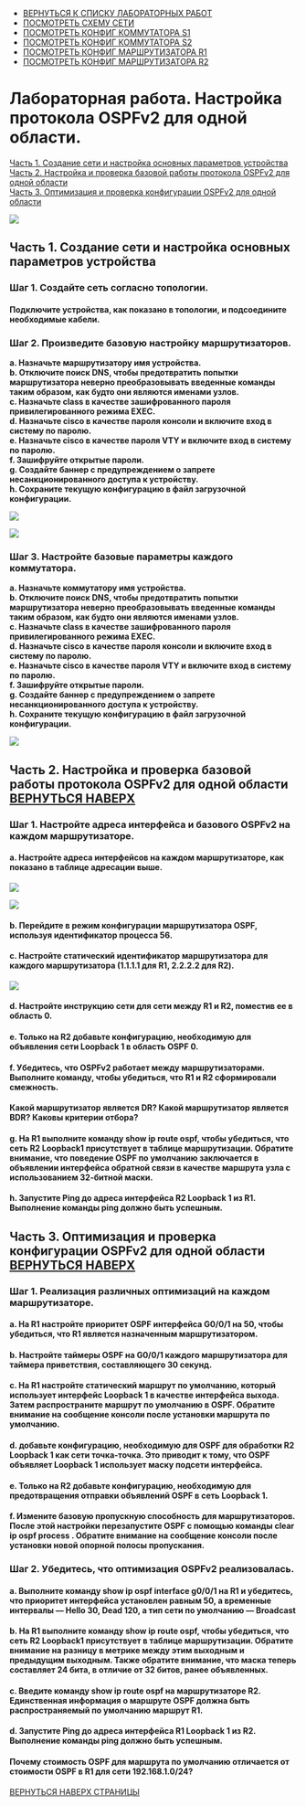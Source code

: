 - [ВЕРНУТЬСЯ К СПИСКУ ЛАБОРАТОРНЫХ РАБОТ](https://github.com/Art1shock/otus-networks/tree/main/labs)  
- [ПОСМОТРЕТЬ СХЕМУ СЕТИ](https://github.com/Art1shock/otus-networks/blob/main/labs/lab09/%D0%A1%D1%85%D0%B5%D0%BC%D0%B0_%D1%81%D0%B5%D1%82%D0%B8.md)  
- [ПОСМОТРЕТЬ КОНФИГ КОММУТАТОРА S1](https://github.com/Art1shock/otus-networks/blob/main/labs/lab09/config%20S1.md)  
- [ПОСМОТРЕТЬ КОНФИГ КОММУТАТОРА S2](https://github.com/Art1shock/otus-networks/blob/main/labs/lab09/config%20S2.md)  
- [ПОСМОТРЕТЬ КОНФИГ МАРШРУТИЗАТОРА R1](https://github.com/Art1shock/otus-networks/blob/main/labs/lab09/config%20R1.md)  
- [ПОСМОТРЕТЬ КОНФИГ МАРШРУТИЗАТОРА R2](https://github.com/Art1shock/otus-networks/blob/main/labs/lab09/config%20R2.md)

# Лабораторная работа. Настройка протокола OSPFv2 для одной области.

[Часть 1. Создание сети и настройка основных параметров устройства](https://github.com/Art1shock/otus-networks/blob/main/labs/lab09/README.md#%D1%87%D0%B0%D1%81%D1%82%D1%8C-1-%D1%81%D0%BE%D0%B7%D0%B4%D0%B0%D0%BD%D0%B8%D0%B5-%D1%81%D0%B5%D1%82%D0%B8-%D0%B8-%D0%BD%D0%B0%D1%81%D1%82%D1%80%D0%BE%D0%B9%D0%BA%D0%B0-%D0%BE%D1%81%D0%BD%D0%BE%D0%B2%D0%BD%D1%8B%D1%85-%D0%BF%D0%B0%D1%80%D0%B0%D0%BC%D0%B5%D1%82%D1%80%D0%BE%D0%B2-%D1%83%D1%81%D1%82%D1%80%D0%BE%D0%B9%D1%81%D1%82%D0%B2%D0%B0)  
[Часть 2. Настройка и проверка базовой работы протокола  OSPFv2 для одной области](https://github.com/Art1shock/otus-networks/blob/main/labs/lab09/README.md#%D1%87%D0%B0%D1%81%D1%82%D1%8C-2-%D0%BD%D0%B0%D1%81%D1%82%D1%80%D0%BE%D0%B9%D0%BA%D0%B0-%D0%B8-%D0%BF%D1%80%D0%BE%D0%B2%D0%B5%D1%80%D0%BA%D0%B0-%D0%B1%D0%B0%D0%B7%D0%BE%D0%B2%D0%BE%D0%B9-%D1%80%D0%B0%D0%B1%D0%BE%D1%82%D1%8B-%D0%BF%D1%80%D0%BE%D1%82%D0%BE%D0%BA%D0%BE%D0%BB%D0%B0-ospfv2-%D0%B4%D0%BB%D1%8F-%D0%BE%D0%B4%D0%BD%D0%BE%D0%B9-%D0%BE%D0%B1%D0%BB%D0%B0%D1%81%D1%82%D0%B8-%D0%B2%D0%B5%D1%80%D0%BD%D1%83%D1%82%D1%8C%D1%81%D1%8F-%D0%BD%D0%B0%D0%B2%D0%B5%D1%80%D1%85)  
[Часть 3. Оптимизация и проверка конфигурации OSPFv2 для одной области](https://github.com/Art1shock/otus-networks/blob/main/labs/lab09/README.md#%D1%87%D0%B0%D1%81%D1%82%D1%8C-3-%D0%BE%D0%BF%D1%82%D0%B8%D0%BC%D0%B8%D0%B7%D0%B0%D1%86%D0%B8%D1%8F-%D0%B8-%D0%BF%D1%80%D0%BE%D0%B2%D0%B5%D1%80%D0%BA%D0%B0-%D0%BA%D0%BE%D0%BD%D1%84%D0%B8%D0%B3%D1%83%D1%80%D0%B0%D1%86%D0%B8%D0%B8-ospfv2-%D0%B4%D0%BB%D1%8F-%D0%BE%D0%B4%D0%BD%D0%BE%D0%B9-%D0%BE%D0%B1%D0%BB%D0%B0%D1%81%D1%82%D0%B8-%D0%B2%D0%B5%D1%80%D0%BD%D1%83%D1%82%D1%8C%D1%81%D1%8F-%D0%BD%D0%B0%D0%B2%D0%B5%D1%80%D1%85)

![](https://github.com/Art1shock/images/blob/main/%D0%A1%D0%BA%D1%80%D0%B8%D0%BD%D1%8B%20%D0%B4%D0%BB%D1%8F%20%D0%94%D0%97_10/Screenshot_1.png)

## Часть 1. Создание сети и настройка основных параметров устройства
### Шаг 1. Создайте сеть согласно топологии.
#### Подключите устройства, как показано в топологии, и подсоедините необходимые кабели.
### Шаг 2. Произведите базовую настройку маршрутизаторов.
**a.	Назначьте маршрутизатору имя устройства.  
b.	Отключите поиск DNS, чтобы предотвратить попытки маршрутизатора неверно преобразовывать введенные команды таким образом, как будто они являются именами узлов.  
c.	Назначьте class в качестве зашифрованного пароля привилегированного режима EXEC.  
d.	Назначьте cisco в качестве пароля консоли и включите вход в систему по паролю.  
e.	Назначьте cisco в качестве пароля VTY и включите вход в систему по паролю.  
f.	Зашифруйте открытые пароли.  
g.	Создайте баннер с предупреждением о запрете несанкционированного доступа к устройству.  
h.	Сохраните текущую конфигурацию в файл загрузочной конфигурации.**

![](https://github.com/Art1shock/images/blob/main/%D0%A1%D0%BA%D1%80%D0%B8%D0%BD%D1%8B%20%D0%B4%D0%BB%D1%8F%20%D0%94%D0%97_10/Screenshot_2.png)

![](https://github.com/Art1shock/images/blob/main/%D0%A1%D0%BA%D1%80%D0%B8%D0%BD%D1%8B%20%D0%B4%D0%BB%D1%8F%20%D0%94%D0%97_10/Screenshot_3.png)

### Шаг 3. Настройте базовые параметры каждого коммутатора.
**a.	Назначьте коммутатору имя устройства.  
b.	Отключите поиск DNS, чтобы предотвратить попытки маршрутизатора неверно преобразовывать введенные команды таким образом, как будто они являются именами узлов.  
c.	Назначьте class в качестве зашифрованного пароля привилегированного режима EXEC.  
d.	Назначьте cisco в качестве пароля консоли и включите вход в систему по паролю.  
e.	Назначьте cisco в качестве пароля VTY и включите вход в систему по паролю.  
f.	Зашифруйте открытые пароли.  
g.	Создайте баннер с предупреждением о запрете несанкционированного доступа к устройству.  
h.	Сохраните текущую конфигурацию в файл загрузочной конфигурации.**

![](https://github.com/Art1shock/images/blob/main/%D0%A1%D0%BA%D1%80%D0%B8%D0%BD%D1%8B%20%D0%B4%D0%BB%D1%8F%20%D0%94%D0%97_10/Screenshot_4.png)

## Часть 2. Настройка и проверка базовой работы протокола OSPFv2 для одной области [ВЕРНУТЬСЯ НАВЕРХ](https://github.com/Art1shock/otus-networks/tree/main/labs/lab09)
### Шаг 1. Настройте адреса интерфейса и базового OSPFv2 на каждом маршрутизаторе.
#### a.	Настройте адреса интерфейсов на каждом маршрутизаторе, как показано в таблице адресации выше.

![](https://github.com/Art1shock/images/blob/main/%D0%A1%D0%BA%D1%80%D0%B8%D0%BD%D1%8B%20%D0%B4%D0%BB%D1%8F%20%D0%94%D0%97_10/Screenshot_4.png)

![](https://github.com/Art1shock/images/blob/main/%D0%A1%D0%BA%D1%80%D0%B8%D0%BD%D1%8B%20%D0%B4%D0%BB%D1%8F%20%D0%94%D0%97_10/Screenshot_7.png)

#### b.	Перейдите в режим конфигурации маршрутизатора OSPF, используя идентификатор процесса 56.
#### c.	Настройте статический идентификатор маршрутизатора для каждого маршрутизатора (1.1.1.1 для R1, 2.2.2.2 для R2).

![](https://github.com/Art1shock/images/blob/main/%D0%A1%D0%BA%D1%80%D0%B8%D0%BD%D1%8B%20%D0%B4%D0%BB%D1%8F%20%D0%94%D0%97_10/Screenshot_6.png)

#### d.	Настройте инструкцию сети для сети между R1 и R2, поместив ее в область 0.
#### e.	Только на R2 добавьте конфигурацию, необходимую для объявления сети Loopback 1 в область OSPF 0.
#### f.	Убедитесь, что OSPFv2 работает между маршрутизаторами. Выполните команду, чтобы убедиться, что R1 и R2 сформировали смежность.

#### Какой маршрутизатор является DR? Какой маршрутизатор является BDR? Каковы критерии отбора?

#### g.	На R1 выполните команду show ip route ospf, чтобы убедиться, что сеть R2 Loopback1 присутствует в таблице маршрутизации. Обратите внимание, что поведение OSPF по умолчанию заключается в объявлении интерфейса обратной связи в качестве маршрута узла с использованием 32-битной маски.
#### h.	Запустите Ping до  адреса интерфейса R2 Loopback 1 из R1. Выполнение команды ping должно быть успешным.

## Часть 3. Оптимизация и проверка конфигурации OSPFv2 для одной области [ВЕРНУТЬСЯ НАВЕРХ](https://github.com/Art1shock/otus-networks/tree/main/labs/lab09)
### Шаг 1. Реализация различных оптимизаций на каждом маршрутизаторе.
#### a.	На R1 настройте приоритет OSPF интерфейса G0/0/1 на 50, чтобы убедиться, что R1 является назначенным маршрутизатором.
#### b.	Настройте таймеры OSPF на G0/0/1 каждого маршрутизатора для таймера приветствия, составляющего 30 секунд.
#### c.	На R1 настройте статический маршрут по умолчанию, который использует интерфейс Loopback 1 в качестве интерфейса выхода. Затем распространите маршрут по умолчанию в OSPF. Обратите внимание на сообщение консоли после установки маршрута по умолчанию.
#### d.	добавьте конфигурацию, необходимую для OSPF для обработки R2 Loopback 1 как сети точка-точка. Это приводит к тому, что OSPF объявляет Loopback 1 использует маску подсети интерфейса.
#### e.	Только на R2 добавьте конфигурацию, необходимую для предотвращения отправки объявлений OSPF в сеть Loopback 1.
#### f.	Измените базовую пропускную способность для маршрутизаторов. После этой настройки перезапустите OSPF с помощью команды clear ip ospf process . Обратите внимание на сообщение консоли после установки новой опорной полосы пропускания.
### Шаг 2. Убедитесь, что оптимизация OSPFv2 реализовалась.
#### a.	Выполните команду show ip ospf interface g0/0/1 на R1 и убедитесь, что приоритет интерфейса установлен равным 50, а временные интервалы — Hello 30, Dead 120, а тип сети по умолчанию — Broadcast
#### b.	На R1 выполните команду show ip route ospf, чтобы убедиться, что сеть R2 Loopback1 присутствует в таблице маршрутизации. Обратите внимание на разницу в метрике между этим выходным и предыдущим выходным. Также обратите внимание, что маска теперь составляет 24 бита, в отличие от 32 битов, ранее объявленных.
#### c.	Введите команду show ip route ospf на маршрутизаторе R2. Единственная информация о маршруте OSPF должна быть распространяемый по умолчанию маршрут R1.
#### d.	Запустите Ping до адреса интерфейса R1 Loopback 1 из R2. Выполнение команды ping должно быть успешным.

#### Почему стоимость OSPF для маршрута по умолчанию отличается от стоимости OSPF в R1 для сети 192.168.1.0/24?

[ВЕРНУТЬСЯ НАВЕРХ СТРАНИЦЫ](https://github.com/Art1shock/otus-networks/tree/main/labs/lab09)
